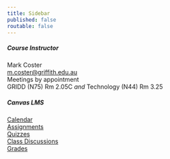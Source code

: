 ```yaml
---
title: Sidebar
published: false
routable: false
---
```


##### Course Instructor
Mark Coster  
<m.coster@griffith.edu.au>   
Meetings by appointment  
GRIDD (N75) Rm 2.05C _and_
Technology (N44) Rm 3.25

##### Canvas LMS
[Calendar](https://canvas.sfu.ca/calendar)  
[Assignments](https://canvas.sfu.ca/courses/25492/assignments)  
[Quizzes](https://canvas.sfu.ca/courses/25492/quizzes)  
[Class Discussions](https://canvas.sfu.ca/courses/25492/discussion_topics)  
[Grades](https://canvas.sfu.ca/grades)  
